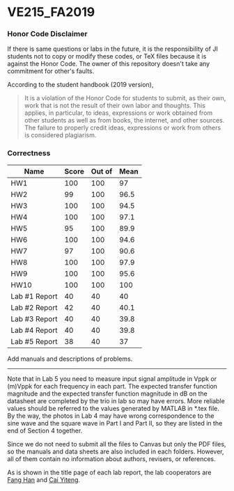 # VE215_FA2019

### Honor Code Disclaimer

If there is same questions or labs in the future, it is the responsibility of JI students not to copy or modify these codes, or TeX files because it is against the Honor Code. The owner of this repository doesn't take any commitment for other's faults.

According to the student handbook (2019 version),

> It is a violation of the Honor Code for students to submit, as their own, work that is not the result of their own labor and thoughts. This applies, in particular, to ideas, expressions or work obtained from other students as well as from books, the internet, and other sources. The failure to properly credit ideas, expressions or work from others is considered plagiarism.

### Correctness

| Name          | Score | Out of | Mean |
| ------------- | ----- | ------ | ---- |
| HW1           | 100   | 100    | 97   |
| HW2           | 99    | 100    | 96.5 |
| HW3           | 100   | 100    | 94.5 |
| HW4           | 100   | 100    | 97.1 |
| HW5           | 95    | 100    | 89.9 |
| HW6           | 100   | 100    | 94.6 |
| HW7           | 97    | 100    | 90.6 |
| HW8           | 100   | 100    | 97.9 |
| HW9           | 100   | 100    | 95.6 |
| HW10          | 100   | 100    | 100  |
| Lab #1 Report | 40    | 40     | 40   |
| Lab #2 Report | 42    | 40     | 40.1 |
| Lab #3 Report | 40    | 40     | 39.8 |
| Lab #4 Report | 40    | 40     | 39.8 |
| Lab #5 Report | 38    | 40     | 37   |

Add manuals and descriptions of problems.

------

Note that in Lab 5 you need to measure input signal amplitude in Vppk or (m)Vppk for each frequency in each part. The expected transfer function magnitude and the expected transfer function magnitude in dB on the datasheet are completed by the trio in lab so may have errors. More reliable values should be referred to the values generated by MATLAB in *.tex file. By the way, the photos in Lab 4 may have wrong correspondence to the sine wave and the square wave in Part I and Part II, so they are listed in the end of Section 4 together.

Since we do not need to submit all the files to Canvas but only the PDF files, so the manuals and data sheets are also included in each folders. However, all of them contain no information about authors, revisers, or references.

As is shown in the title page of each lab report, the lab cooperators are [Fang Han](https://github.com/Kasumigaoka-Utaha) and [Cai Yiteng](https://github.com/AlonsoChate).
